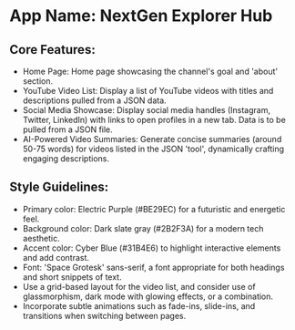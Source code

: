 # **App Name**: NextGen Explorer Hub

## Core Features:

- Home Page: Home page showcasing the channel's goal and 'about' section.
- YouTube Video List: Display a list of YouTube videos with titles and descriptions pulled from a JSON data.
- Social Media Showcase: Display social media handles (Instagram, Twitter, LinkedIn) with links to open profiles in a new tab.  Data is to be pulled from a JSON file.
- AI-Powered Video Summaries: Generate concise summaries (around 50-75 words) for videos listed in the JSON 'tool', dynamically crafting engaging descriptions.

## Style Guidelines:

- Primary color: Electric Purple (#BE29EC) for a futuristic and energetic feel.
- Background color: Dark slate gray (#2B2F3A) for a modern tech aesthetic.
- Accent color: Cyber Blue (#31B4E6) to highlight interactive elements and add contrast.
- Font: 'Space Grotesk' sans-serif, a font appropriate for both headings and short snippets of text.
- Use a grid-based layout for the video list, and consider use of glassmorphism, dark mode with glowing effects, or a combination.
- Incorporate subtle animations such as fade-ins, slide-ins, and transitions when switching between pages.